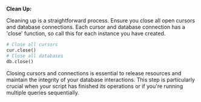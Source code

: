 **Clean Up:**

Cleaning up is a straightforward process. Ensure you close all open cursors and database connections. Each cursor and database connection has a 'close' function, so call this for each instance you have created.

```python
# Close all cursors
cur.close()
# Close all databases
db.close()
```

Closing cursors and connections is essential to release resources and maintain the integrity of your database interactions. This step is particularly crucial when your script has finished its operations or if you're running multiple queries sequentially.